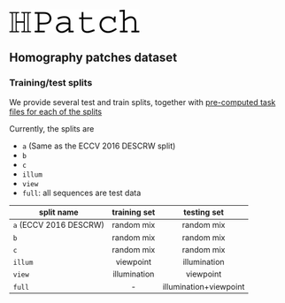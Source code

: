 ![logo](../imgs/hpatch.png "logo") 
## Homography patches dataset 

### Training/test splits

We provide several test and train splits, together with 
[pre-computed task files for each of the splits](../tasks/)

Currently, the splits are 

- `a` (Same as the ECCV 2016 DESCRW split)
- `b`
- `c`
- `illum`
- `view` 
- `full`: all sequences are test data


| split name          | training set | testing set |
| ------------- |:-------------:|:-------------:|
| `a` (ECCV 2016 DESCRW)     | random mix | random mix |
| `b`  | random mix | random mix |
| `c` | random mix | random mix |
| `illum` | viewpoint      | illumination |
| `view` | illumination   | viewpoint |
| `full` | -      |illumination+viewpoint |

